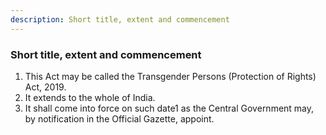 ```yaml
---
description: Short title, extent and commencement
---
```


### Short title, extent and commencement

1. This Act may be called the Transgender Persons (Protection of Rights) Act, 2019.
2. It extends to the whole of India.
3. It shall come into force on such date1 as the Central Government may, by notification in the Official Gazette, appoint.
